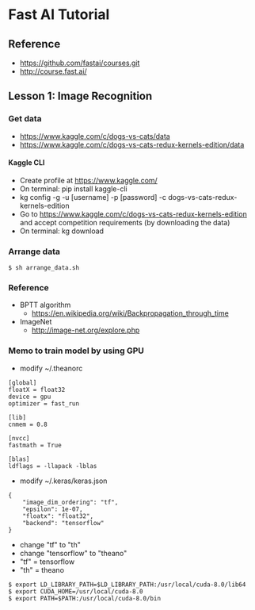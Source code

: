 # Fast AI Tutorial

## Reference
* https://github.com/fastai/courses.git
* http://course.fast.ai/

## Lesson 1: Image Recognition

### Get data
* https://www.kaggle.com/c/dogs-vs-cats/data
* https://www.kaggle.com/c/dogs-vs-cats-redux-kernels-edition/data

#### Kaggle CLI
* Create profile at https://www.kaggle.com/
* On terminal: pip install kaggle-cli
* kg config -g -u [username] -p [password] -c dogs-vs-cats-redux-kernels-edition
* Go to https://www.kaggle.com/c/dogs-vs-cats-redux-kernels-edition and accept competition requirements (by downloading the data)
* On terminal: kg download

### Arrange data
```
$ sh arrange_data.sh
```

### Reference
* BPTT algorithm
    * https://en.wikipedia.org/wiki/Backpropagation_through_time 
* ImageNet
    * http://image-net.org/explore.php

### Memo to train model by using GPU
* modify ~/.theanorc
```
[global]
floatX = float32
device = gpu
optimizer = fast_run

[lib]
cnmem = 0.8

[nvcc]
fastmath = True

[blas]
ldflags = -llapack -lblas
```
* modify ~/.keras/keras.json
```
{
    "image_dim_ordering": "tf", 
    "epsilon": 1e-07, 
    "floatx": "float32", 
    "backend": "tensorflow"
}
```
* change "tf" to "th"
* change "tensorflow" to "theano"
* "tf" = tensorflow
* "th" = theano
```
$ export LD_LIBRARY_PATH=$LD_LIBRARY_PATH:/usr/local/cuda-8.0/lib64
$ export CUDA_HOME=/usr/local/cuda-8.0
$ export PATH=$PATH:/usr/local/cuda-8.0/bin
```
